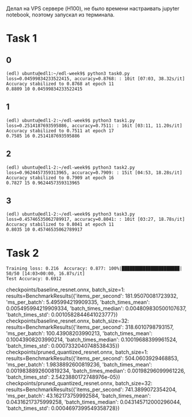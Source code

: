 Делал на VPS сервере (H100), не было времени настраивать jupyter notebook, поэтому запускал из терминала.


# Task 1
## 0
```
(edl) ubuntu@edl1:~/edl-week9$ python3 task0.py
loss=0.04599834233522415, accuracy=0.8768: : 10it [07:03, 38.32s/it]
Accuracy stabilized to 0.8768 at epoch 11
0.8809 10 0.04599834233522415
```

## 1
```
(edl) ubuntu@edl1-2:~/edl-week9$ python3 task1.py
loss=0.2514187693595886, accuracy=0.7511: : 16it [03:11, 11.20s/it]
Accuracy stabilized to 0.7511 at epoch 17
0.7585 16 0.2514187693595886
```


## 2
```
(edl) ubuntu@edl1-2:~/edl-week9$ python3 task2.py
loss=0.9624457359313965, accuracy=0.7909: : 15it [04:53, 18.28s/it]
Accuracy stabilized to 0.7909 at epoch 16
0.7827 15 0.9624457359313965
```


## 3
```
(edl) ubuntu@edl1-2:~/edl-week9$ python3 task3.py
loss=0.45746535062789917, accuracy=0.8041: : 10it [03:27, 18.78s/it]
Accuracy stabilized to 0.8041 at epoch 11
0.8035 10 0.45746535062789917
```

# Task 2
```
Training loss: 0.216  Accuracy: 0.877: 100%|██████████████████████| 50/50 [14:03<00:00, 16.87s/it]
Test Accuracy: 0.6912
```

checkpoints/baseline_resnet.onnx, batch_size=1: results=BenchmarkResults({'items_per_second': 181.95070081723932, 'ms_per_batch': 5.495994219909335, 'batch_times_mean': 0.005495994219909334, 'batch_times_median': 0.004809830500107637, 'batch_times_std': 0.0010582844641023777})
checkpoints/baseline_resnet.onnx, batch_size=32: results=BenchmarkResults({'items_per_second': 318.6010798793157, 'ms_per_batch': 100.43908203990213, 'batch_times_mean': 0.10043908203990214, 'batch_times_median': 0.10019688399961524, 'batch_times_std': 0.0007332040748538435})
checkpoints/pruned_quantized_resnet.onnx, batch_size=1: results=BenchmarkResults({'items_per_second': 504.0603929468853, 'ms_per_batch': 1.9838892600819236, 'batch_times_mean': 0.0019838892600819234, 'batch_times_median': 0.00198296099961226, 'batch_times_std': 2.5423880172748976e-05})
checkpoints/pruned_quantized_resnet.onnx, batch_size=32: results=BenchmarkResults({'items_per_second': 741.3899072354204, 'ms_per_batch': 43.162173759992584, 'batch_times_mean': 0.04316217375999258, 'batch_times_median': 0.043145712000296044, 'batch_times_std': 0.0004697399549358728})
```
